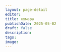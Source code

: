 ```yaml
---
layout: page-detail
editor: 
title: кумары
publishDate: 2025-05-02
draft: false
description: 
tags: 
image:
---
```

